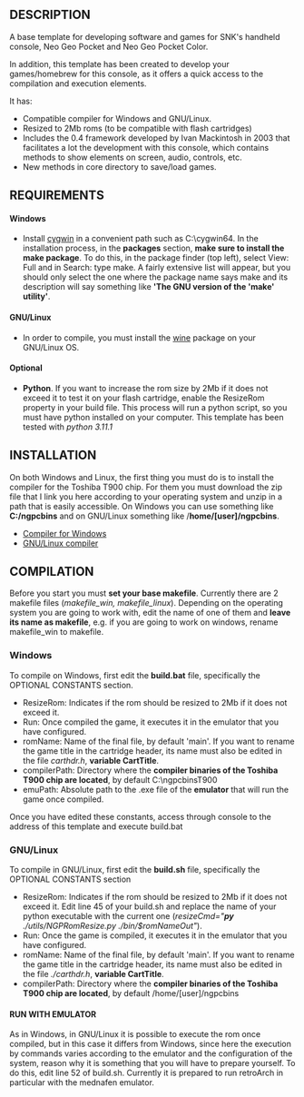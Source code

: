 ## DESCRIPTION

A base template for developing software and games for SNK's handheld console, Neo Geo Pocket and Neo Geo Pocket Color.

In addition, this template has been created to develop your games/homebrew for this console, as it offers a quick access to the compilation and execution elements.

It has:

- Compatible compiler for Windows and GNU/Linux.
- Resized to 2Mb roms (to be compatible with flash cartridges)
- Includes the 0.4 framework developed by Ivan Mackintosh in 2003 that facilitates a lot the development with this console, which contains methods to show elements on screen, audio, controls, etc.
- New methods in core directory to save/load games.

## REQUIREMENTS

#### Windows

- Install [cygwin](https://www.cygwin.com/install.html) in a convenient path such as C:\cygwin64. In the installation process, in the **packages** section, **make sure to install the make package**. To do this, in the package finder (top left), select View: Full and in Search: type make. A fairly extensive list will appear, but you should only select the one where the package name says make and its description will say something like **'The GNU version of the 'make' utility'**.

#### GNU/Linux

- In order to compile, you must install the [wine](https://packages.ubuntu.com/search?keywords=wine) package on your GNU/Linux OS.

#### Optional

- **Python**. If you want to increase the rom size by 2Mb if it does not exceed it to test it on your flash cartridge, enable the ResizeRom property in your build file. This process will run a python script, so you must have python installed on your computer. This template has been tested with _python 3.11.1_

## INSTALLATION

On both Windows and Linux, the first thing you must do is to install the compiler for the Toshiba T900 chip. For them you must download the zip file that I link you here according to your operating system and unzip in a path that is easily accessible. On Windows you can use something like **C:/ngpcbins** and on GNU/Linux something like /**home/[user]/ngpcbins**.

- [Compiler for Windows](https://www.dropbox.com/s/iel2jd4gg50zm7b/ngpcbins.zip?dl=0)
- [GNU/Linux compiler](https://www.dropbox.com/s/ky3w4e8ltc7zb16/ngpcbins.tar.gz?dl=0)

## COMPILATION

Before you start you must **set your base makefile**. Currently there are 2 makefile files (_*makefile_win, makefile_linux*_). Depending on the operating system you are going to work with, edit the name of one of them and **leave its name as makefile**, e.g. if you are going to work on windows, rename makefile_win to makefile.

### Windows

To compile on Windows, first edit the **build.bat** file, specifically the OPTIONAL CONSTANTS section.

- ResizeRom: Indicates if the rom should be resized to 2Mb if it does not exceed it.
- Run: Once compiled the game, it executes it in the emulator that you have configured.
- romName: Name of the final file, by default 'main'. If you want to rename the game title in the cartridge header, its name must also be edited in the file _carthdr.h_, **variable CartTitle**.
- compilerPath: Directory where the **compiler binaries of the Toshiba T900 chip are located**, by default C:\ngpcbinsT900
- emuPath: Absolute path to the .exe file of the **emulator** that will run the game once compiled.

Once you have edited these constants, access through console to the address of this template and execute build.bat

### GNU/Linux

To compile in GNU/Linux, first edit the **build.sh** file, specifically the OPTIONAL CONSTANTS section

- ResizeRom: Indicates if the rom should be resized to 2Mb if it does not exceed it. Edit line 45 of your build.sh and replace the name of your python executable with the current one (_resizeCmd="**py** ./utils/NGPRomResize.py ./bin/$romNameOut"_).
- Run: Once the game is compiled, it executes it in the emulator that you have configured.
- romName: Name of the final file, by default 'main'. If you want to rename the game title in the cartridge header, its name must also be edited in the file _./carthdr.h_, **variable CartTitle**.
- compilerPath: Directory where the **compiler binaries of the Toshiba T900 chip are located**, by default /home/[user]/ngpcbins

#### RUN WITH EMULATOR

As in Windows, in GNU/Linux it is possible to execute the rom once compiled, but in this case it differs from Windows, since here the execution by commands varies according to the emulator and the configuration of the system, reason why it is something that you will have to prepare yourself. To do this, edit line 52 of build.sh. Currently it is prepared to run retroArch in particular with the mednafen emulator.
